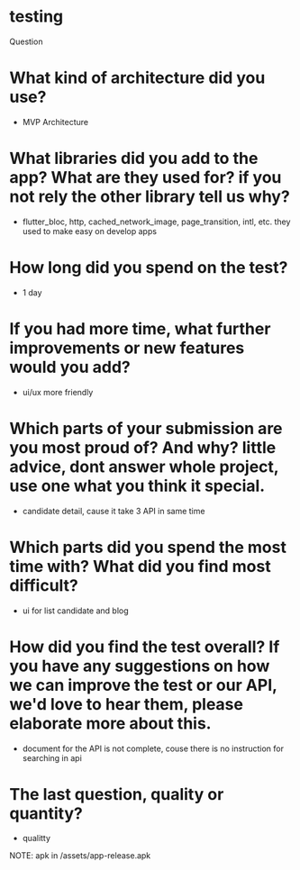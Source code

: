 # testing

Question

# What kind of architecture did you use?
  - MVP Architecture
# What libraries did you add to the app? What are they used for? if you not rely the other library tell us why?
  - flutter_bloc, http, cached_network_image, page_transition, intl, etc. they used to make easy on develop apps
# How long did you spend on the test?
  - 1 day
# If you had more time, what further improvements or new features would you add?
  - ui/ux more friendly
# Which parts of your submission are you most proud of? And why? little advice, dont answer whole project, use one what you think it special.
  - candidate detail, cause it take 3 API in same time
# Which parts did you spend the most time with? What did you find most difficult?
  - ui for list candidate and blog
# How did you find the test overall? If you have any suggestions on how we can improve the test or our API, we'd love to hear them, please elaborate more about this.
  - document for the API is not complete, couse there is no instruction for searching in api 
# The last question, quality or quantity?
  - qualitty


NOTE: apk in /assets/app-release.apk